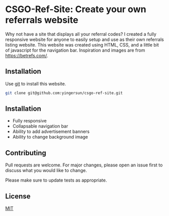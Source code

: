 # CSGO-Ref-Site: Create your own referrals website


Why not have a site that displays all your referral codes? I created a fully responsive website for anyone to easily setup and use as their own referrals listing website. This website was created using HTML, CSS, and a little bit of javascript for the navigation bar. Inspiration and images are from https://betrefs.com/.


## Installation

Use [git](https://git-scm.com/) to install this website.

```bash
git clone git@github.com:yingersun/csgo-ref-site.git
```

## Installation
* Fully responsive
* Collapsable navigation bar
* Ability to add advertisement banners
* Ability to change background image


## Contributing
Pull requests are welcome. For major changes, please open an issue first to discuss what you would like to change.

Please make sure to update tests as appropriate.

## License
[MIT](https://choosealicense.com/licenses/mit/)
